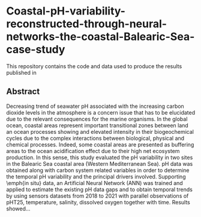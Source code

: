 # Coastal-pH-variability-reconstructed-through-neural-networks-the-coastal-Balearic-Sea-case-study
This repository contains the code and data used to produce the results published in

## Abstract

Decreasing trend of seawater pH associated with the increasing carbon dioxide levels in the atmosphere is a concern issue that has to be elucidated due to the relevant consequences for the marine organisms. In the global ocean, coastal areas represent important transitional zones between land an ocean processes showing and elevated intensity in their biogeochemical cycles due to the complex interactions between biological, physical and chemical processes. Indeed, some coastal areas are presented as buffering areas to the ocean acidification effect due to their high net ecosystem production. In this sense, this study evaluated the pH variability in two sites in the Balearic Sea coastal area (Western Mediterranean Sea). pH data was obtained along with carbon system related variables in order to determine the temporal pH variability and the principal drivers involved. Supporting \emph{in situ} data, an Artificial Neural Network (ANN) was trained and applied to estimate the existing pH data gaps and to obtain temporal trends by using sensors datasets from 2018 to 2021 with parallel observations of pHT25, temperature, salinity, dissolved oxygen together with time. Results showed… 
